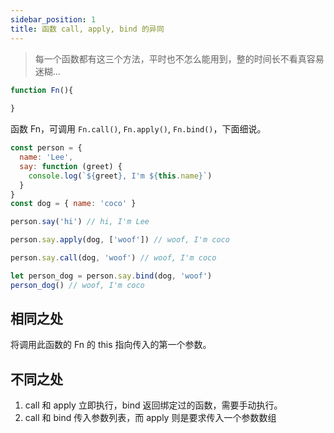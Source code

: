 ```yaml
---
sidebar_position: 1
title: 函数 call, apply, bind 的异同
---
```


> 每一个函数都有这三个方法，平时也不怎么能用到，整的时间长不看真容易迷糊...

```javascript
function Fn(){
  
}
```

函数 Fn，可调用 `Fn.call()`, `Fn.apply()`, `Fn.bind()`，下面细说。

```javascript
const person = {
  name: 'Lee',
  say: function (greet) {
    console.log(`${greet}, I'm ${this.name}`)
  }
}
const dog = { name: 'coco' }

person.say('hi') // hi, I'm Lee

person.say.apply(dog, ['woof']) // woof, I'm coco

person.say.call(dog, 'woof') // woof, I'm coco

let person_dog = person.say.bind(dog, 'woof')
person_dog() // woof, I'm coco
```

## 相同之处

将调用此函数的 Fn 的 this 指向传入的第一个参数。

## 不同之处

1. call 和 apply 立即执行，bind 返回绑定过的函数，需要手动执行。
2. call 和 bind 传入参数列表，而 apply 则是要求传入一个参数数组